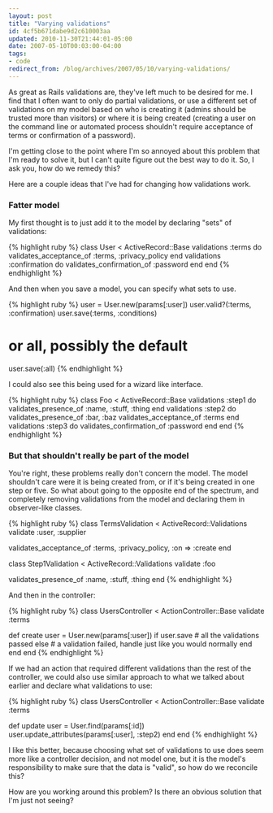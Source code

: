 ```yaml
---
layout: post
title: "Varying validations"
id: 4cf5b671dabe9d2c610003aa
updated: 2010-11-30T21:44:01-05:00
date: 2007-05-10T00:03:00-04:00
tags:
- code
redirect_from: /blog/archives/2007/05/10/varying-validations/
---
```


As great as Rails validations are, they've left much to be desired for me. I find that I often want to only do partial validations, or use a different set of validations on my model based on who is creating it (admins should be trusted more than visitors) or where it is being created (creating a user on the command line or automated process shouldn't require acceptance of terms or confirmation of a password).

I'm getting close to the point where I'm so annoyed about this problem that I'm ready to solve it, but I can't quite figure out the best way to do it. So, I ask you, how do we remedy this?

Here are a couple ideas that I've had for changing how validations work.

### Fatter model

My first thought is to just add it to the model by declaring "sets" of validations:

{% highlight ruby %}
class User < ActiveRecord::Base
  validations :terms do
    validates_acceptance_of :terms, :privacy_policy
  end
  validations :confirmation do
    validates_confirmation_of :password
  end
end
{% endhighlight %}

And then when you save a model, you can specify what sets to use.

{% highlight ruby %}
user = User.new(params[:user])
user.valid?(:terms, :confirmation)
user.save(:terms, :conditions)
# or all, possibly the default
user.save(:all)
{% endhighlight %}

I could also see this being used for a wizard like interface.

{% highlight ruby %}
class Foo < ActiveRecord::Base
  validations :step1 do
    validates_presence_of :name, :stuff, :thing
  end
  validations :step2 do
    validates_presence_of :bar, :baz
    validates_acceptance_of :terms
  end
  validations :step3 do
    validates_confirmation_of :password
  end
end
{% endhighlight %}

### But that shouldn't really be part of the model

You're right, these problems really don't concern the model. The model shouldn't care were it is being created from, or if it's being created in one step or five. So what about going to the opposite end of the spectrum, and completely removing validations from the model and declaring them in observer-like classes.

{% highlight ruby %}
class TermsValidation < ActiveRecord::Validations
  validate :user, :supplier

  validates_acceptance_of :terms, :privacy_policy, :on => :create
end

class Step1Validation < ActiveRecord::Validations
  validate :foo

  validates_presence_of :name, :stuff, :thing
end
{% endhighlight %}

And then in the controller:

{% highlight ruby %}
class UsersController < ActionController::Base
  validate :terms

  def create
    user = User.new(params[:user])
    if user.save
      # all the validations passed
    else
      # a validation failed, handle just like you would normally
    end
  end
end
{% endhighlight %}

If we had an action that required different validations than the rest of the controller, we could also use similar approach to what we talked about earlier and declare what validations to use:

{% highlight ruby %}
class UsersController < ActionController::Base
  validate :terms

  def update
    user = User.find(params[:id])
    user.update_attributes(params[:user], :step2)
  end
end
{% endhighlight %}

I like this better, because choosing what set of validations to use does seem more like a controller decision, and not model one, but it is the model's responsibility to make sure that the data is "valid", so how do we reconcile this?

How are you working around this problem? Is there an obvious solution that I'm just not seeing?
